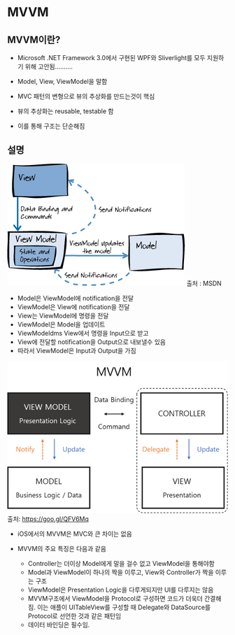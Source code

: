 # MVVM
## MVVM이란?
- Microsoft .NET Framework 3.0에서 구현된 WPF와 Sliverlight를 모두 지원하기 위해 고안됨..........

- Model, View, ViewModel을 말함
- MVC 패턴의 변형으로 뷰의 추상화를 만드는것이 핵심
- 뷰의 추상화는 reusable, testable 함
- 이를 통해 구조는 단순해짐

## 설명
![](1.png)
출처 : MSDN

- Model은 ViewModel에 notification을 전달
- ViewModel은 View에 notification을 전달
- View는 ViewModel에 명령을 전달
- ViewModel은 Model을 업데이트
- ViewModeldms View에서 명령을 Input으로 받고
- View에 전달할 notification을 Output으로 내보낼수 있음
- 따라서 ViewModel은 Input과 Output을 가짐

![](2.png)
출처: https://goo.gl/QFV6Mq

- iOS에서의 MVVM은 MVC와 큰 차이는 없음

- MVVM의 주요 특징은 다음과 같음
  - Controller는 더이상 Model에게 말을 걸수 없고 ViewModel을 통해야함
  - Model과 ViewModel이 하나의 짝을 이루고, View와 Controller가 짝을 이루는 구조
  - ViewModel은 Presentation Logic을 다루게되지만 UI를 다루지는 않음
  - MVVM구조에서 ViewModel을 Protocol로 구성하면 코드가 더욱더 간결해짐. 이는 애플이 UITableView를 구성할 때 Delegate와 DataSource를 Protocol로 선언한 것과 같은 패턴임
  - 데이터 바인딩은 필수임.

